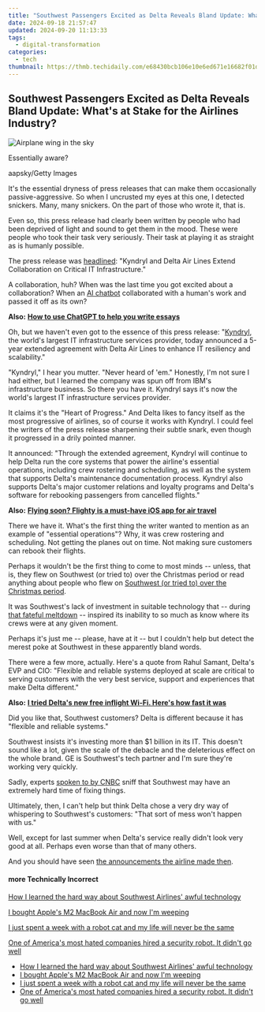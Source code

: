 ```yaml
---
title: "Southwest Passengers Excited as Delta Reveals Bland Update: What's at Stake for the Airlines Industry?"
date: 2024-09-18 21:57:47
updated: 2024-09-20 11:13:33
tags:
  - digital-transformation
categories:
  - tech
thumbnail: https://thmb.techidaily.com/e68430bcb106e10e6ed671e16682f01d022f0799c626556c343ddc595fa9cde5.jpg
---
```


## Southwest Passengers Excited as Delta Reveals Bland Update: What's at Stake for the Airlines Industry?

![Airplane wing in the sky](https://www.zdnet.com/a/img/resize/5ead23b56e28327af6ff3f78e0ecedda81ed6f3f/2023/03/02/b4197ec1-48a1-4104-a434-8abde2127c15/gettyimages-1366213348.jpg?auto=webp&width=1280)

Essentially aware? 

aapsky/Getty Images

It's the essential dryness of press releases that can make them occasionally passive-aggressive. So when I uncrusted my eyes at this one, I detected snickers. Many, many snickers. On the part of those who wrote it, that is.

Even so, this press release had clearly been written by people who had been deprived of light and sound to get them in the mood. These were people who took their task very seriously. Their task at playing it as straight as is humanly possible.

The press release was [headlined](https://www.businesswire.com/news/home/20230223005281/en/): "Kyndryl and Delta Air Lines Extend Collaboration on Critical IT Infrastructure."

A collaboration, huh? When was the last time you got excited about a collaboration? When an [AI chatbot](https://www.zdnet.com/article/how-to-use-chatgpt/) collaborated with a human's work and passed it off as its own?

**Also:** [**How to use ChatGPT to help you write essays**](https://www.zdnet.com/article/how-to-use-chatgpt-to-help-you-write-essays/)

Oh, but we haven't even got to the essence of this press release: "[Kyndryl](https://www.zdnet.com/article/100-days-after-ibm-split-kyndryl-signs-strategic-cloud-pact-with-aws/), the world's largest IT infrastructure services provider, today announced a 5-year extended agreement with Delta Air Lines to enhance IT resiliency and scalability."

"Kyndryl," I hear you mutter. "Never heard of 'em." Honestly, I'm not sure I had either, but I learned the company was spun off from IBM's infrastructure business. So there you have it. Kyndryl says it's now the world's largest IT infrastructure services provider. 

It claims it's the "Heart of Progress." And Delta likes to fancy itself as the most progressive of airlines, so of course it works with Kyndryl. I could feel the writers of the press release sharpening their subtle snark, even though it progressed in a drily pointed manner.

It announced: "Through the extended agreement, Kyndryl will continue to help Delta run the core systems that power the airline's essential operations, including crew rostering and scheduling, as well as the system that supports Delta's maintenance documentation process. Kyndryl also supports Delta's major customer relations and loyalty programs and Delta's software for rebooking passengers from cancelled flights."

**Also:** [**Flying soon? Flighty is a must-have iOS app for air travel**](https://www.zdnet.com/article/flying-soon-flighty-is-a-must-have-ios-app-for-air-travel/)

There we have it. What's the first thing the writer wanted to mention as an example of "essential operations"? Why, it was crew rostering and scheduling. Not getting the planes out on time. Not making sure customers can rebook their flights. 

Perhaps it wouldn't be the first thing to come to most minds -- unless, that is, they flew on Southwest (or tried to) over the Christmas period or read anything about people who flew on [Southwest (or tried to) over the Christmas period](https://www.zdnet.com/article/how-i-learned-the-hard-way-about-southwest-airlines-awful-technology/).

It was Southwest's lack of investment in suitable technology that -- during [that fateful meltdown](https://www.zdnet.com/article/southwest-airlines-just-insulted-unhappy-customers-in-a-truly-spectacular-way/) \-- inspired its inability to so much as know where its crews were at any given moment.

Perhaps it's just me -- please, have at it -- but I couldn't help but detect the merest poke at Southwest in these apparently bland words.

There were a few more, actually. Here's a quote from Rahul Samant, Delta's EVP and CIO: "Flexible and reliable systems deployed at scale are critical to serving customers with the very best service, support and experiences that make Delta different."

**Also:** [**I tried Delta's new free inflight Wi-Fi. Here's how fast it was**](https://www.zdnet.com/home-and-office/networking/i-tried-deltas-new-free-inflight-wi-fi-heres-how-fast-it-was/)

Did you like that, Southwest customers? Delta is different because it has "flexible and reliable systems."

Southwest insists it's investing more than $1 billion in its IT. This doesn't sound like a lot, given the scale of the debacle and the deleterious effect on the whole brand. GE is Southwest's tech partner and I'm sure they're working very quickly.

Sadly, experts [spoken to by CNBC](https://www.cnbc.com/2023/02/18/can-southwest-fix-its-tech-problems-aviation-experts-arent-confident.html) sniff that Southwest may have an extremely hard time of fixing things.

Ultimately, then, I can't help but think Delta chose a very dry way of whispering to Southwest's customers: "That sort of mess won't happen with us."

Well, except for last summer when Delta's service really didn't look very good at all. Perhaps even worse than that of many others.

And you should have seen [the announcements the airline made then](https://www.zdnet.com/article/i-always-thought-delta-was-reliable-then-came-these-five-disastrous-flights/).

#### more Technically Incorrect

[How I learned the hard way about Southwest Airlines' awful technology](https://www.zdnet.com/article/how-i-learned-the-hard-way-about-southwest-airlines-awful-technology/ "How I learned the hard way about Southwest Airlines' awful technology")

[I bought Apple's M2 MacBook Air and now I'm weeping](https://www.zdnet.com/article/i-bought-apples-m2-macbook-air-and-now-im-weeping/ "I bought Apple's M2 MacBook Air and now I'm weeping")

[I just spent a week with a robot cat and my life will never be the same](https://www.zdnet.com/article/i-just-spent-a-week-with-a-robot-cat-and-my-life-will-never-be-the-same/ "I just spent a week with a robot cat and my life will never be the same")

[One of America's most hated companies hired a security robot. It didn't go well](https://www.zdnet.com/article/one-of-americas-most-hated-companies-hired-a-security-robot-it-didnt-go-well/ "One of America's most hated companies hired a security robot. It didn't go well")

* [How I learned the hard way about Southwest Airlines' awful technology](https://www.zdnet.com/article/how-i-learned-the-hard-way-about-southwest-airlines-awful-technology/ "How I learned the hard way about Southwest Airlines' awful technology")
* [I bought Apple's M2 MacBook Air and now I'm weeping](https://www.zdnet.com/article/i-bought-apples-m2-macbook-air-and-now-im-weeping/ "I bought Apple's M2 MacBook Air and now I'm weeping")
* [I just spent a week with a robot cat and my life will never be the same](https://www.zdnet.com/article/i-just-spent-a-week-with-a-robot-cat-and-my-life-will-never-be-the-same/ "I just spent a week with a robot cat and my life will never be the same")
* [One of America's most hated companies hired a security robot. It didn't go well](https://www.zdnet.com/article/one-of-americas-most-hated-companies-hired-a-security-robot-it-didnt-go-well/ "One of America's most hated companies hired a security robot. It didn't go well")

<ins class="adsbygoogle"
     style="display:block"
     data-ad-format="autorelaxed"
     data-ad-client="ca-pub-7571918770474297"
     data-ad-slot="1223367746"></ins>



<ins class="adsbygoogle"
     style="display:block"
     data-ad-client="ca-pub-7571918770474297"
     data-ad-slot="8358498916"
     data-ad-format="auto"
     data-full-width-responsive="true"></ins>
